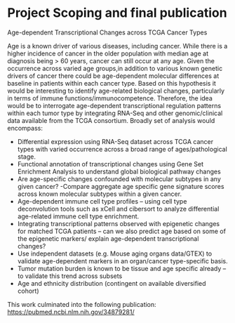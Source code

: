 # Project Scoping and final publication 

Age-dependent Transcriptional Changes across TCGA Cancer Types

Age is a known driver of various diseases, including cancer. While there is a higher incidence of cancer in the older population with median age at diagnosis being > 60 years, cancer can still occur at any age. Given the occurrence across varied age groups,in addition to various known genetic drivers of cancer there could be age-dependent molecular differences at baseline in patients within each cancer type. Based on this hypothesis it would be interesting to identify age-related biological changes, particularly in terms of immune functions/immunocompetence.
Therefore, the idea would be to interrogate age-dependent transcriptional regulation patterns within each tumor type by integrating RNA-Seq and other genomic/clinical data available from the TCGA consortium.
Broadly set of analysis would encompass:
  - Differential expression using RNA-Seq dataset across TCGA cancer types with varied occurrence across a broad range of ages/pathological stage. 
  - Functional annotation of transcriptional changes using Gene Set Enrichment Analysis to understand global biological pathway changes
  - Are age-specific changes confounded with molecular subtypes in any given cancer? -Compare aggregate age specific gene signature scores across known molecular subtypes within a given cancer. 
  - Age-dependent immune cell type profiles – using cell type deconvolution tools such as xCell and cibersort to analyze differential age-related immune cell type enrichment.
  - Integrating transcriptional patterns observed with epigenetic changes for matched TCGA patients – can we also predict age based on some of the epigenetic markers/ explain age-dependent transcriptional changes?
  - Use independent datasets (e.g.  Mouse aging organs data/GTEX) to validate age-dependent markers in an organ/cancer type-specific basis.
  - Tumor mutation burden is known to be tissue and age specific already – to validate this trend across subsets 
  - Age and ethnicity distribution (contingent on available diversified cohort)



This work culminated into the following publication: https://pubmed.ncbi.nlm.nih.gov/34879281/





